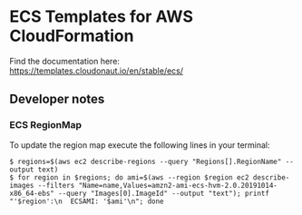# ECS Templates for AWS CloudFormation

Find the documentation here: https://templates.cloudonaut.io/en/stable/ecs/

## Developer notes

### ECS RegionMap
To update the region map execute the following lines in your terminal:

```
$ regions=$(aws ec2 describe-regions --query "Regions[].RegionName" --output text)
$ for region in $regions; do ami=$(aws --region $region ec2 describe-images --filters "Name=name,Values=amzn2-ami-ecs-hvm-2.0.20191014-x86_64-ebs" --query "Images[0].ImageId" --output "text"); printf "'$region':\n  ECSAMI: '$ami'\n"; done
```
